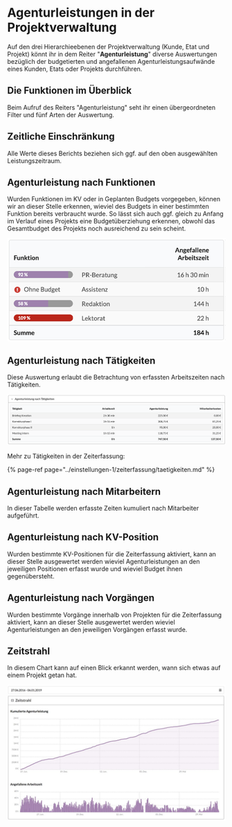 # Agenturleistungen in der Projektverwaltung

Auf den drei Hierarchieebenen der Projektverwaltung \(Kunde, Etat und Projekt\) könnt ihr in dem Reiter "**Agenturleistung**" diverse Auswertungen bezüglich der budgetierten und angefallenen Agenturleistungsaufwände eines Kunden, Etats oder Projekts durchführen.

## Die Funktionen im Überblick

Beim Aufruf des Reiters "Agenturleistung" seht ihr einen übergeordneten Filter und fünf Arten der Auswertung.



## Zeitliche Einschränkung

Alle Werte dieses Berichts beziehen sich ggf. auf den oben ausgewählten Leistungszeitraum.

## Agenturleistung nach Funktionen

Wurden Funktionen im KV oder in Geplanten Budgets vorgegeben, können wir an dieser Stelle erkennen, wieviel des Budgets in einer bestimmten Funktion bereits verbraucht wurde. So lässt sich auch ggf. gleich zu Anfang im Verlauf eines Projekts eine Budgetüberziehung erkennen, obwohl das Gesamtbudget des Projekts noch ausreichend zu sein scheint.

![](../.gitbook/assets/clip1.jpg)

## Agenturleistung nach Tätigkeiten

Diese Auswertung erlaubt die Betrachtung von erfassten Arbeitszeiten nach Tätigkeiten.

![](../.gitbook/assets/bildschirmfoto-2021-01-06-um-14.02.40.png)

Mehr zu Tätigkeiten in der Zeiterfassung:

{% page-ref page="../einstellungen-1/zeiterfassung/taetigkeiten.md" %}



## Agenturleistung nach Mitarbeitern

In dieser Tabelle werden erfasste Zeiten kumuliert nach Mitarbeiter aufgeführt.

## Agenturleistung nach KV-Position

Wurden bestimmte KV-Positionen für die Zeiterfassung aktiviert,  kann an dieser Stelle ausgewertet werden wieviel Agenturleistungen an den jeweiligen Positionen erfasst wurde und wieviel Budget ihnen gegenübersteht.

## Agenturleistung nach Vorgängen

Wurden bestimmte Vorgänge innerhalb von Projekten für die Zeiterfassung aktiviert,  kann an dieser Stelle ausgewertet werden wieviel Agenturleistungen an den jeweiligen Vorgängen erfasst wurde.

## Zeitstrahl

In diesem Chart kann auf einen Blick erkannt werden, wann sich etwas auf einem Projekt getan hat.

![](../.gitbook/assets/dwjxr7gwsaat6z0.jpg)



